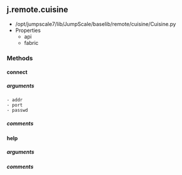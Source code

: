 ## j.remote.cuisine

- /opt/jumpscale7/lib/JumpScale/baselib/remote/cuisine/Cuisine.py
- Properties
    - api
    - fabric

### Methods

#### connect 
##### arguments

    - addr
    - port
    - passwd

##### comments

#### help 
##### arguments

##### comments

